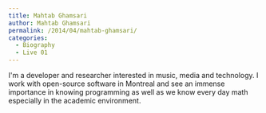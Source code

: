 ```yaml
---
title: Mahtab Ghamsari
author: Mahtab Ghamsari
permalink: /2014/04/mahtab-ghamsari/
categories:
  - Biography
  - Live 01
---
```

I'm a developer and researcher interested in music, media and technology. I work with open-source software in Montreal and see an immense importance in knowing programming as well as we know every day math especially in the academic environment.
